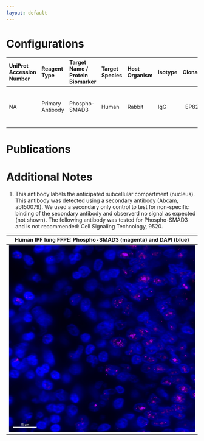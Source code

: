 ```yaml
---
layout: default
---
```


# Configurations

| UniProt Accession Number   | Reagent Type     | Target Name / Protein Biomarker   | Target Species   | Host Organism   | Isotype   |   Clonality | Vendor                    |   Catalog Number | Conjugate    | RRID      | Availability   | Method                 | Tissue Preservation   | Target Tissue   | Tissue State        | Detergent         | Antigen Retrieval Conditions                                                               | Dye Inactivation Conditions   | Recommend   | Agree                                                        | Disagree   | Contributor                                                  | Notes       |
|:---------------------------|:-----------------|:----------------------------------|:-----------------|:----------------|:----------|------------:|:--------------------------|-----------------:|:-------------|:----------|:---------------|:-----------------------|:----------------------|:----------------|:--------------------|:------------------|:-------------------------------------------------------------------------------------------|:------------------------------|:------------|:-------------------------------------------------------------|:-----------|:-------------------------------------------------------------|:------------|
| NA                         | Primary Antibody | Phospho-SMAD3                     | Human            | Rabbit          | IgG       | EP823Y      | Abcam                     |          ab52903 | Unconjugated | AB_882596 | Stock          | IBEX2D Manual          | FFPE                  | Lung            | IPF                 | 0.3% Triton-X-100 | 10 mM citrate buffer (pH 6.0) for 30 minutes at 95C                                        | NA                            | Yes         | [0000-0002-8728-1735](https://orcid.org/0000-0002-8728-1735) | NA         | [0000-0002-8728-1735](https://orcid.org/0000-0002-8728-1735) | [1](#notes) |

# Publications



# Additional Notes

<a name="notes"></a>
1. This antibody labels the anticipated subcellular compartment (nucleus). This antibody was detected using a secondary antibody (Abcam, ab150079). We used a secondary only control to test for non-specific binding of the secondary antibody and observerd no signal as expected (not shown). The following antibody was tested for Phospho-SMAD3 and is not recommended: Cell Signaling Technology, 9520.

| Human IPF lung FFPE: Phospho-SMAD3 (magenta) and DAPI (blue) |
|:-------:|
| ![](pSMAD3_AF647_Human_Lung.jpg) |
